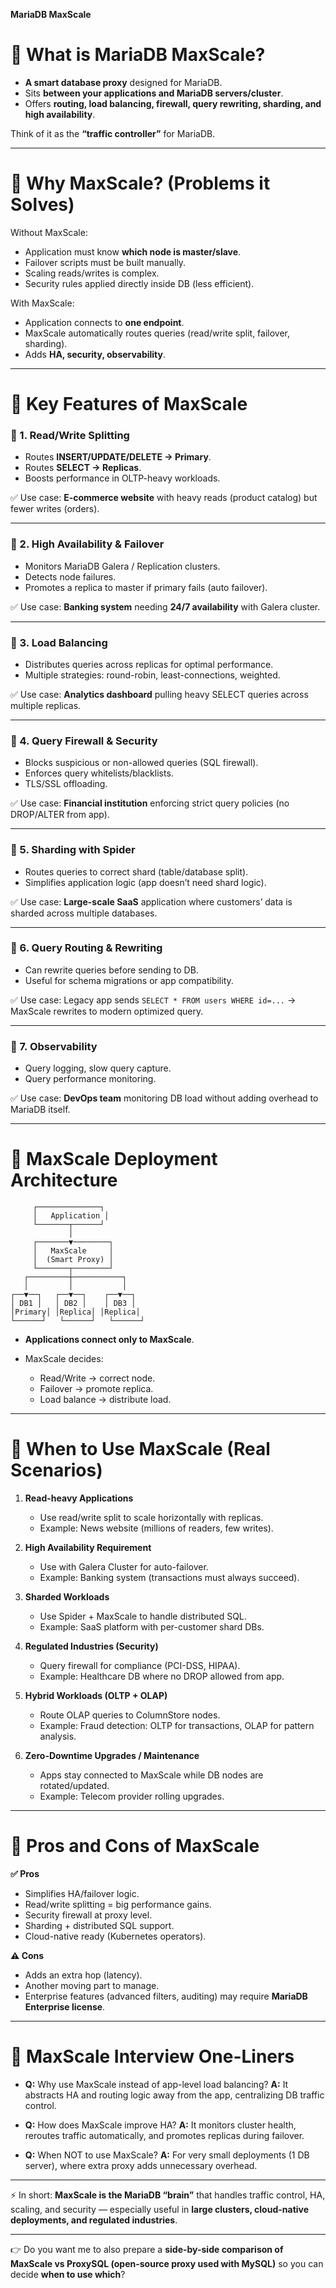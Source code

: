 **MariaDB MaxScale** 

# 📌 What is MariaDB MaxScale?

* **A smart database proxy** designed for MariaDB.
* Sits **between your applications and MariaDB servers/cluster**.
* Offers **routing, load balancing, firewall, query rewriting, sharding, and high availability**.

Think of it as the **“traffic controller”** for MariaDB.

---

# 📌 Why MaxScale? (Problems it Solves)

Without MaxScale:

* Application must know **which node is master/slave**.
* Failover scripts must be built manually.
* Scaling reads/writes is complex.
* Security rules applied directly inside DB (less efficient).

With MaxScale:

* Application connects to **one endpoint**.
* MaxScale automatically routes queries (read/write split, failover, sharding).
* Adds **HA, security, observability**.

---

# 📌 Key Features of MaxScale

### 🔹 1. **Read/Write Splitting**

* Routes **INSERT/UPDATE/DELETE → Primary**.
* Routes **SELECT → Replicas**.
* Boosts performance in OLTP-heavy workloads.

✅ Use case: **E-commerce website** with heavy reads (product catalog) but fewer writes (orders).

---

### 🔹 2. **High Availability & Failover**

* Monitors MariaDB Galera / Replication clusters.
* Detects node failures.
* Promotes a replica to master if primary fails (auto failover).

✅ Use case: **Banking system** needing **24/7 availability** with Galera cluster.

---

### 🔹 3. **Load Balancing**

* Distributes queries across replicas for optimal performance.
* Multiple strategies: round-robin, least-connections, weighted.

✅ Use case: **Analytics dashboard** pulling heavy SELECT queries across multiple replicas.

---

### 🔹 4. **Query Firewall & Security**

* Blocks suspicious or non-allowed queries (SQL firewall).
* Enforces query whitelists/blacklists.
* TLS/SSL offloading.

✅ Use case: **Financial institution** enforcing strict query policies (no DROP/ALTER from app).

---

### 🔹 5. **Sharding with Spider**

* Routes queries to correct shard (table/database split).
* Simplifies application logic (app doesn’t need shard logic).

✅ Use case: **Large-scale SaaS** application where customers’ data is sharded across multiple databases.

---

### 🔹 6. **Query Routing & Rewriting**

* Can rewrite queries before sending to DB.
* Useful for schema migrations or app compatibility.

✅ Use case: Legacy app sends `SELECT * FROM users WHERE id=...` → MaxScale rewrites to modern optimized query.

---

### 🔹 7. **Observability**

* Query logging, slow query capture.
* Query performance monitoring.

✅ Use case: **DevOps team** monitoring DB load without adding overhead to MariaDB itself.

---

# 📌 MaxScale Deployment Architecture

```
     ┌──────────────┐
     │   Application │
     └───────┬──────┘
             │
     ┌───────▼────────┐
     │   MaxScale     │
     │  (Smart Proxy) │
     └───────┬────────┘
   ┌─────────┼───────────┐
   │         │           │
┌──▼──┐   ┌──▼──┐    ┌──▼──┐
│ DB1 │   │ DB2 │    │ DB3 │
│Primary│ │Replica│ │Replica│
└──────┘   └──────┘   └──────┘
```

* **Applications connect only to MaxScale**.
* MaxScale decides:

  * Read/Write → correct node.
  * Failover → promote replica.
  * Load balance → distribute load.

---

# 📌 When to Use MaxScale (Real Scenarios)

1. **Read-heavy Applications**

   * Use read/write split to scale horizontally with replicas.
   * Example: News website (millions of readers, few writes).

2. **High Availability Requirement**

   * Use with Galera Cluster for auto-failover.
   * Example: Banking system (transactions must always succeed).

3. **Sharded Workloads**

   * Use Spider + MaxScale to handle distributed SQL.
   * Example: SaaS platform with per-customer shard DBs.

4. **Regulated Industries (Security)**

   * Query firewall for compliance (PCI-DSS, HIPAA).
   * Example: Healthcare DB where no DROP allowed from app.

5. **Hybrid Workloads (OLTP + OLAP)**

   * Route OLAP queries to ColumnStore nodes.
   * Example: Fraud detection: OLTP for transactions, OLAP for pattern analysis.

6. **Zero-Downtime Upgrades / Maintenance**

   * Apps stay connected to MaxScale while DB nodes are rotated/updated.
   * Example: Telecom provider rolling upgrades.

---

# 📌 Pros and Cons of MaxScale

**✅ Pros**

* Simplifies HA/failover logic.
* Read/write splitting = big performance gains.
* Security firewall at proxy level.
* Sharding + distributed SQL support.
* Cloud-native ready (Kubernetes operators).

**⚠️ Cons**

* Adds an extra hop (latency).
* Another moving part to manage.
* Enterprise features (advanced filters, auditing) may require **MariaDB Enterprise license**.

---

# 📌 MaxScale Interview One-Liners

* **Q:** Why use MaxScale instead of app-level load balancing?
  **A:** It abstracts HA and routing logic away from the app, centralizing DB traffic control.

* **Q:** How does MaxScale improve HA?
  **A:** It monitors cluster health, reroutes traffic automatically, and promotes replicas during failover.

* **Q:** When NOT to use MaxScale?
  **A:** For very small deployments (1 DB server), where extra proxy adds unnecessary overhead.

---

⚡ In short: **MaxScale is the MariaDB “brain”** that handles traffic control, HA, scaling, and security — especially useful in **large clusters, cloud-native deployments, and regulated industries**.

---

👉 Do you want me to also prepare a **side-by-side comparison of MaxScale vs ProxySQL (open-source proxy used with MySQL)** so you can decide **when to use which**?
